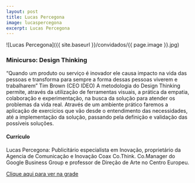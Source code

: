 ```yaml
---
layout: post
title: Lucas Percegona
image: lucaspercegona
excerpt: Lucas Percegona
---
```

![Lucas Percegona]({{ site.baseurl }}/convidados/{{ page.image }}.jpg)


### Minicurso: Design Thinking

“Quando um produto ou serviço é inovador ele causa impacto na vida das pessoas e transforma para sempre a forma dessas pessoas viverem e trabalharem” Tim Brown (CEO IDEO) A metodologia do Design Thinking permite, através da utilização de ferramentas visuais, a prática da empatia, colaboração e experimentação, na busca da solução para atender os problemas da vida real. Através de um ambiente prático faremos a aplicação de exercícios que vão desde o entendimento das necessidades, até a implementação da solução, passando pela definição e validação das possíveis soluções. 

#### Currículo
Lucas Percegona: Publicitário especialista em Inovação, proprietário da Agencia de Comunicação e Inovação Coax Co.Think. Co.Manager do Google Business Group e professor de Direção de Arte no Centro Europeu. 

[Clique aqui para ver na grade](https://ftsl.websiteseguro.com/ftsl9/grade/detail.html?pid=304)

